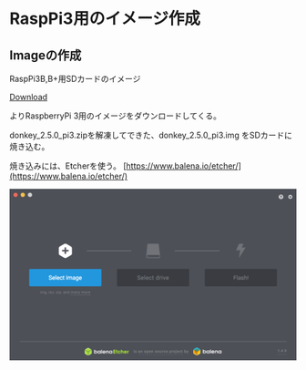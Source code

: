# RaspPi3用のイメージ作成

## Imageの作成
RaspPi3B,B+用SDカードのイメージ

[Download](https://drive.google.com/open?id=1vr4nEXLEh4xByKAXik8KhK3o-XWgo2fQ)

よりRaspberryPi 3用のイメージをダウンロードしてくる。

donkey_2.5.0_pi3.zipを解凍してできた、donkey_2.5.0_pi3.img をSDカードに焼き込む。

焼き込みには、Etcherを使う。
[https://www.balena.io/etcher/](https://www.balena.io/etcher/)

![](./img/et001.png)
